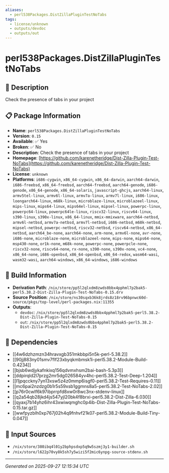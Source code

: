 ```yaml
---
aliases:
  - perl538Packages.DistZillaPluginTestNoTabs
tags:
  - license/unknown
  - outputs/devdoc
  - outputs/out
---
```


# perl538Packages.DistZillaPluginTestNoTabs

## 📝 Description

Check the presence of tabs in your project

## 📋 Package Information

- **Name**: `perl538Packages.DistZillaPluginTestNoTabs`
- **Version**: `0.15`
- **Available**: ✅ Yes
- **Broken**: ✅ No
- **Description**: Check the presence of tabs in your project
- **Homepage**: [https://github.com/karenetheridge/Dist-Zilla-Plugin-Test-NoTabs](https://github.com/karenetheridge/Dist-Zilla-Plugin-Test-NoTabs)
- **License**: `unknown`
- **Platforms**: `i686-cygwin`, `x86_64-cygwin`, `x86_64-darwin`, `aarch64-darwin`, `i686-freebsd`, `x86_64-freebsd`, `aarch64-freebsd`, `aarch64-genode`, `i686-genode`, `x86_64-genode`, `x86_64-solaris`, `javascript-ghcjs`, `aarch64-linux`, `armv5tel-linux`, `armv6l-linux`, `armv7a-linux`, `armv7l-linux`, `i686-linux`, `loongarch64-linux`, `m68k-linux`, `microblaze-linux`, `microblazeel-linux`, `mips-linux`, `mips64-linux`, `mips64el-linux`, `mipsel-linux`, `powerpc-linux`, `powerpc64-linux`, `powerpc64le-linux`, `riscv32-linux`, `riscv64-linux`, `s390-linux`, `s390x-linux`, `x86_64-linux`, `mmix-mmixware`, `aarch64-netbsd`, `armv6l-netbsd`, `armv7a-netbsd`, `armv7l-netbsd`, `i686-netbsd`, `m68k-netbsd`, `mipsel-netbsd`, `powerpc-netbsd`, `riscv32-netbsd`, `riscv64-netbsd`, `x86_64-netbsd`, `aarch64_be-none`, `aarch64-none`, `arm-none`, `armv6l-none`, `avr-none`, `i686-none`, `microblaze-none`, `microblazeel-none`, `mips-none`, `mips64-none`, `msp430-none`, `or1k-none`, `m68k-none`, `powerpc-none`, `powerpcle-none`, `riscv32-none`, `riscv64-none`, `rx-none`, `s390-none`, `s390x-none`, `vc4-none`, `x86_64-none`, `i686-openbsd`, `x86_64-openbsd`, `x86_64-redox`, `wasm64-wasi`, `wasm32-wasi`, `aarch64-windows`, `x86_64-windows`, `i686-windows`

## 🔧 Build Information

- **Derivation Path**: `/nix/store/pp5l2qlxdm8zwds0bbx4pphml7p2bak5-perl5.38.2-Dist-Zilla-Plugin-Test-NoTabs-0.15.drv`
- **Source Position**: `/nix/store/ns30sqxb36k8jrds8z18rv96bpnwc60d-source/pkgs/top-level/perl-packages.nix:11355`
- **Outputs**:
  - `devdoc`:  `/nix/store/pp5l2qlxdm8zwds0bbx4pphml7p2bak5-perl5.38.2-Dist-Zilla-Plugin-Test-NoTabs-0.15`
  - `out`:  `/nix/store/pp5l2qlxdm8zwds0bbx4pphml7p2bak5-perl5.38.2-Dist-Zilla-Plugin-Test-NoTabs-0.15`

## 🔗 Dependencies

- [[4w6dzhzmzn34hravxgb351mkbbpi5n5k-perl-5.38.2]]
- [[90jj883ny01smv7flf23xbyqkmbmsk1i-perl5.38.2-Module-Build-0.4234]]
- [[bjsb6wdjykafnkixq156qdvmxhsm2bai-bash-5.3p3]]
- [[ddpirqld2l7przg2mr5dg026584yv4hc-perl5.38.2-Test-Deep-1.204]]
- [[l1jpqcckny7yn13xsw5z4z0mmp6isgf0-perl5.38.2-Test-Requires-0.11]]
- [[mc6pai2nzdzg0b1r5s59xsb1ggmns8a5-perl5.38.2-Test-NoTabs-2.02]]
- [[p76r0cwlf6k97ibprrpfd8xw0r8wc3nx-stdenv-linux]]
- [[q2a54qb28jkd4js547yjl20bk4f8brxi-perl5.38.2-Dist-Zilla-6.030]]
- [[qyaxj7b14yhz6ihr43xwiwqmghc0p4ib-Dist-Zilla-Plugin-Test-NoTabs-0.15.tar.gz]]
- [[wwfpyzblh0xp767j02h4q9fnhvf21k07-perl5.38.2-Module-Build-Tiny-0.047]]

## 📁 Input Sources

- `/nix/store/380ibq4l01y2bphpsdxp5q9w5szmj3y1-builder.sh`
- `/nix/store/l622p70vy8k5sh7y5wizi5f2mic6ynpg-source-stdenv.sh`

---
*Generated on 2025-09-27 12:15:34 UTC*
